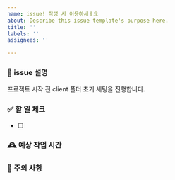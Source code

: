 ```yaml
---
name: issue! 작성 시 이용하세ㅔ요
about: Describe this issue template's purpose here.
title: ''
labels: ''
assignees: ''

---
```


### 📝 issue 설명
프로젝트 시작 전 client 폴더 초기 세팅을 진행합니다.

### ✅ 할 일 체크 
- [ ] 

### 🕰️ 예상 작업 시간

### 🚨 주의 사항
